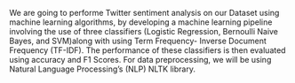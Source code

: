 We are going to performe Twitter sentiment analysis on our Dataset using machine learning algorithms, by developing a machine learning pipeline 
involving the use of three classifiers (Logistic Regression, Bernoulli Naive Bayes, and SVM)along with using Term Frequency- Inverse Document Frequency (TF-IDF). 
The performance of these classifiers is then evaluated using accuracy and F1 Scores.
For data preprocessing, we will be using Natural Language Processing’s (NLP) NLTK library.
